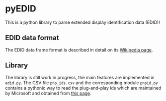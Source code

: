 # pyEDID
This is a python library to parse extended display identification data (EDID)!

## EDID data format
The EDID data frame format is described in detail on its [Wikipedia page](https://en.wikipedia.org/wiki/Extended_Display_Identification_Data).

## Library
The library is still work in progress, the main features are implemented in `edid.py`.
The CSV file `pnp_ids.csv` and the corresponding module `pnpid.py` contains a pythonic way to read the plug-and-play ids which are maintained by Microsoft and obtained from [this page](http://www.uefi.org/pnp_id_list).
